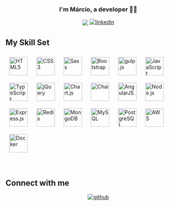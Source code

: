 ### <div align="center">I'm Márcio, a developer 👨‍💻 </div>  
<div align="center">
<img src="https://komarev.com/ghpvc/?username=marciocorreadev&&style=flat-square" align="center" />
  <a href="https://linkedin.com/in/dsa" target="_blank">
<img src=https://img.shields.io/badge/linkedin-%231E77B5.svg?&style=for-the-badge&logo=linkedin&logoColor=white alt=linkedin style="margin-bottom: 5px;" />
</a> 
</div>  



## My Skill Set  

<span><img style="margin: 10px" src="https://profilinator.rishav.dev/skills-assets/html5-original-wordmark.svg" alt="HTML5" height="50" /></span>
<span><img style="margin: 10px" src="https://profilinator.rishav.dev/skills-assets/css3-original-wordmark.svg" alt="CSS3" height="50" />  </span>
<span><img style="margin: 10px" src="https://profilinator.rishav.dev/skills-assets/sass-original.svg" alt="Sass" height="50" />  </span>
<span><img style="margin: 10px" src="https://profilinator.rishav.dev/skills-assets/bootstrap-plain.svg" alt="Bootstrap" height="50" /></span>
<span><img style="margin: 10px" src="https://profilinator.rishav.dev/skills-assets/gulp-plain.svg" alt="gulp.js" height="50" /></span>
<span><img style="margin: 10px" src="https://profilinator.rishav.dev/skills-assets/javascript-original.svg" alt="JavaScript" height="50" /></span>
<span><img style="margin: 10px" src="https://profilinator.rishav.dev/skills-assets/typescript-original.svg" alt="TypeScript" height="50" /></span>
<span><img style="margin: 10px" src="https://profilinator.rishav.dev/skills-assets/jquery.png" alt="jQuery" height="50" />  </span>
<span><img style="margin: 10px" src="https://profilinator.rishav.dev/skills-assets/logo-title.svg" alt="Chart.js" height="50" />  </span>
<span><img style="margin: 10px" src="https://profilinator.rishav.dev/skills-assets/chai.png" alt="Chai" height="50" />  </span>
<span><img style="margin: 10px" src="https://profilinator.rishav.dev/skills-assets/angularjs-original.svg" alt="AngularJS" height="50" />  </span>
<span><img style="margin: 10px" src="https://profilinator.rishav.dev/skills-assets/nodejs-original-wordmark.svg" alt="Node.js" height="50" />  </span>
<span><img style="margin: 10px" src="https://profilinator.rishav.dev/skills-assets/express-original-wordmark.svg" alt="Express.js" height="50" />  </span>
<span><img style="margin: 10px" src="https://profilinator.rishav.dev/skills-assets/redis-original-wordmark.svg" alt="Redis" height="50" />  </span>
<span><img style="margin: 10px" src="https://profilinator.rishav.dev/skills-assets/mongodb-original-wordmark.svg" alt="MongoDB" height="50" />  </span>
<span><img style="margin: 10px" src="https://profilinator.rishav.dev/skills-assets/mysql-original-wordmark.svg" alt="MySQL" height="50" />  </span>
<span><img style="margin: 10px" src="https://profilinator.rishav.dev/skills-assets/postgresql-original-wordmark.svg" alt="PostgreSQL" height="50" />  </span>
<span><img style="margin: 10px" src="https://profilinator.rishav.dev/skills-assets/amazonwebservices-original-wordmark.svg" alt="AWS" height="50" />  </span>
<span><img style="margin: 10px" src="https://profilinator.rishav.dev/skills-assets/docker-original-wordmark.svg" alt="Docker" height="50" />  </span>






<br/>  


## Connect with me  
<div align="center">
<a href="https://github.com/rishavanand" target="_blank">
<img src=https://img.shields.io/badge/github-%2324292e.svg?&style=for-the-badge&logo=github&logoColor=white alt=github style="margin-bottom: 5px;" />
</a>
 
</div>  
  

<br/>  



  

<br/>  


